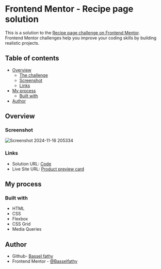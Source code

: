 
# Frontend Mentor - Recipe page solution

This is a solution to the [Recipe page challenge on Frontend Mentor](https://www.frontendmentor.io/challenges/recipe-page-KiTsR8QQKm). Frontend Mentor challenges help you improve your coding skills by building realistic projects.

## Table of contents

- [Overview](#overview)
  - [The challenge](#the-challenge)
  - [Screenshot](#screenshot)
  - [Links](#links)
- [My process](#my-process)
  - [Built with](#built-with)
- [Author](#author)

## Overview

### Screenshot

![Screenshot 2024-11-16 205334](https://github.com/user-attachments/assets/8bad99db-9201-40ad-a25a-83be0dd44359)

### Links

- Solution URL: [Code](https://github.com/Basselfathy/Frontend-Mentor-Product-Preview-Card)
- Live Site URL: [Product preview card](https://basselfathy.github.io/Frontend-Mentor-Product-Preview-Card/)

## My process

### Built with

- HTML
- CSS
- Flexbox
- CSS Grid
- Media Queries

## Author

- Github- [Bassel fathy](https://github.com/Basselfathy)
- Frontend Mentor - [@Basselfathy](https://www.frontendmentor.io/profile/Basselfathy)
